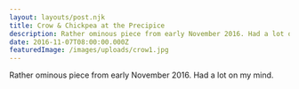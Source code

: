 ```yaml
---
layout: layouts/post.njk
title: Crow & Chickpea at the Precipice
description: Rather ominous piece from early November 2016. Had a lot on my mind.
date: 2016-11-07T08:00:00.000Z
featuredImage: /images/uploads/crow1.jpg
---
```

Rather ominous piece from early November 2016. Had a lot on my mind.